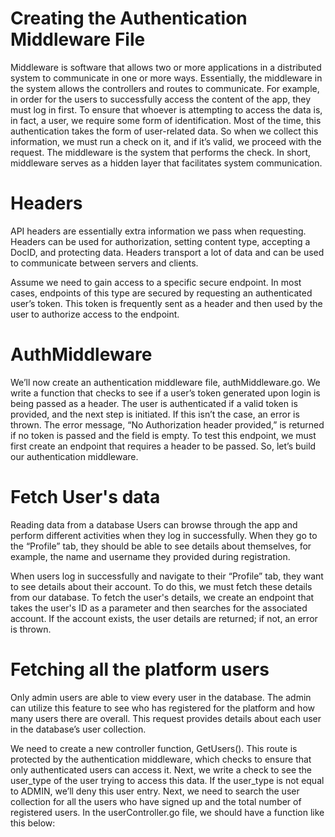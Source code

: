 # Creating the Authentication Middleware File

Middleware is software that allows two or more applications in a distributed system to communicate in one or more ways. Essentially, the middleware in the system allows the controllers and routes to communicate. For example, in order for the users to successfully access the content of the app, they must log in first. To ensure that whoever is attempting to access the data is, in fact, a user, we require some form of identification. Most of the time, this authentication takes the form of user-related data. So when we collect this information, we must run a check on it, and if it’s valid, we proceed with the request. The middleware is the system that performs the check. In short, middleware serves as a hidden layer that facilitates system communication.

# Headers

API headers are essentially extra information we pass when requesting. Headers can be used for authorization, setting content type, accepting a DocID, and protecting data. Headers transport a lot of data and can be used to communicate between servers and clients.

Assume we need to gain access to a specific secure endpoint. In most cases, endpoints of this type are secured by requesting an authenticated user’s token. This token is frequently sent as a header and then used by the user to authorize access to the endpoint.

# AuthMiddleware

We’ll now create an authentication middleware file, authMiddleware.go. We write a function that checks to see if a user’s token generated upon login is being passed as a header. The user is authenticated if a valid token is provided, and the next step is initiated. If this isn’t the case, an error is thrown. The error message, “No Authorization header provided,” is returned if no token is passed and the field is empty. To test this endpoint, we must first create an endpoint that requires a header to be passed. So, let’s build our authentication middleware.

# Fetch User's data

Reading data from a database
Users can browse through the app and perform different activities when they log in successfully. When they go to the “Profile” tab, they should be able to see details about themselves, for example, the name and username they provided during registration.

When users log in successfully and navigate to their “Profile” tab, they want to see details about their account. To do this, we must fetch these details from our database.
To fetch the user's details, we create an endpoint that takes the user's ID as a parameter and then searches for the associated account.
If the account exists, the user details are returned; if not, an error is thrown.


# Fetching all the platform users

Only admin users are able to view every user in the database. The admin can utilize this feature to see who has registered for the platform and how many users there are overall. This request provides details about each user in the database’s user collection.


We need to create a new controller function, GetUsers(). This route is protected by the authentication middleware, which checks to ensure that only authenticated users can access it. Next, we write a check to see the user_type of the user trying to access this data. If the user_type is not equal to ADMIN, we’ll deny this user entry. Next, we need to search the user collection for all the users who have signed up and the total number of registered users. In the userController.go file, we should have a function like this below:


